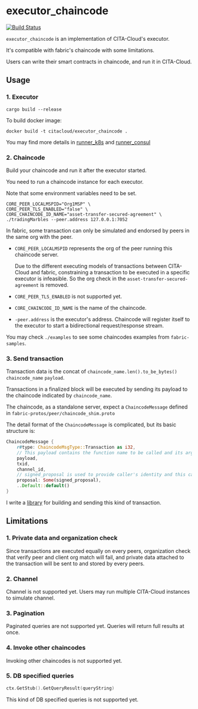 # executor_chaincode

[![Build Status](https://travis-ci.org/cita-cloud/executor_chaincode.svg?branch=main)](https://travis-ci.org/cita-cloud/executor_chaincode)

`executor_chaincode` is an implementation of CITA-Cloud's executor. 

It's compatible with fabric's chaincode with some limitations.

Users can write their smart contracts in chaincode, and run it in CITA-Cloud. 

## Usage

### 1. Executor

```
cargo build --release
```

To build docker image:

```
docker build -t citacloud/executor_chaincode .
```

You may find more details in [runner_k8s](https://github.com/cita-cloud/runner_k8s) and [runner_consul](https://github.com/cita-cloud/runner_consul)

### 2. Chaincode

Build your chaincode and run it after the executor started.

You need to run a chaincode instance for each executor.

Note that some environment variables need to be set.
```
CORE_PEER_LOCALMSPID="Org1MSP" \
CORE_PEER_TLS_ENABLED="false" \
CORE_CHAINCODE_ID_NAME="asset-transfer-secured-agreement" \
./tradingMarbles --peer.address 127.0.0.1:7052
```
In fabric, some transaction can only be simulated and endorsed by peers in the same org with the peer.

* `CORE_PEER_LOCALMSPID` represents the org of the peer running this chaincode server.

    Due to the different executing models of transactions between CITA-Cloud and fabric, constraining a transaction to be executed in a specific executor is infeasible. So the org check in the `asset-transfer-secured-agreement` is removed.

* `CORE_PEER_TLS_ENABLED` is not supported yet.

* `CORE_CHAINCODE_ID_NAME` is the name of the chaincode.

* `-peer.address` is the executor's address. Chaincode will register itself to the executor to start a bidirectional request/response stream.

You may check `./examples` to see some chaincodes examples from `fabric-samples`.

### 3. Send transaction

Transaction data is the concat of `chaincode_name.len().to_be_bytes()` `chaincode_name` `payload`.

Transactions in a finalized block will be executed by sending its payload to the chaincode indicated by `chaincode_name`.

The chaincode, as a standalone server, expect a `ChaincodeMessage` defined in `fabric-protos/peer/chaincode_shim.proto`

The detail format of the `ChaincodeMessage` is complicated, but its basic structure is:

```rust
ChaincodeMessage {
    r#type: ChaincodeMsgType::Transaction as i32,
    // This payload contains the function name to be called and its args.
    payload,
    txid,
    channel_id,
    // signed_proposal is used to provide caller's identity and this call's private data.
    proposal: Some(signed_proposal),
    ..Default::default()
}
```

I write a [library](https://github.com/cita-cloud/chaincode_invoker) for building and sending this kind of transaction.

## Limitations

### 1. Private data and organization check

Since transactions are executed equally on every peers, 
organization check that verify peer and client org match will fail, 
and private data attached to the transaction will be sent to and stored by every peers.

### 2. Channel

Channel is not supported yet. Users may run multiple CITA-Cloud instances to simulate channel.

### 3. Pagination

Paginated queries are not supported yet. Queries will return full results at once.

### 4. Invoke other chaincodes

Invoking other chaincodes is not supported yet.

### 5. DB specified queries

```go
ctx.GetStub().GetQueryResult(queryString)
```
This kind of DB specified queries is not supported yet. 
